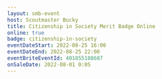 ```yaml
---
layout: smb-event
host: Scoutmaster Bucky
title: Citizenship in Society Merit Badge Online
online: true
badge: citizenship-in-society
eventDateStart: 2022-08-25 16:00
eventDateEnd: 2022-08-25 22:00
eventBriteEventId: 401855188687
onSaleDate: 2022-08-01 0:05
---
```

